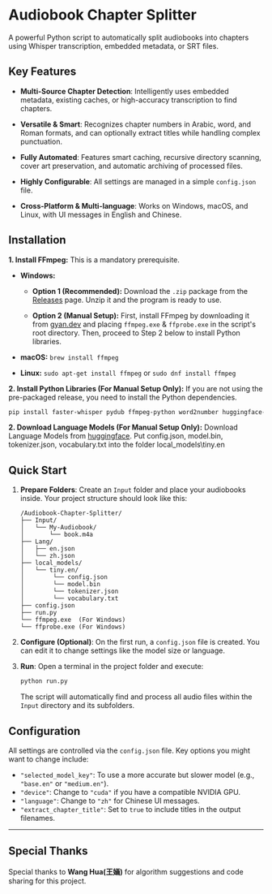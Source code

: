 # Audiobook Chapter Splitter

A powerful Python script to automatically split audiobooks into chapters using Whisper transcription, embedded metadata, or SRT files.

## Key Features

* **Multi-Source Chapter Detection**: Intelligently uses embedded metadata, existing caches, or high-accuracy transcription to find chapters.

* **Versatile & Smart**: Recognizes chapter numbers in Arabic, word, and Roman formats, and can optionally extract titles while handling complex punctuation.

* **Fully Automated**: Features smart caching, recursive directory scanning, cover art preservation, and automatic archiving of processed files.

* **Highly Configurable**: All settings are managed in a simple `config.json` file.

* **Cross-Platform & Multi-language**: Works on Windows, macOS, and Linux, with UI messages in English and Chinese.

## Installation

**1. Install FFmpeg:** This is a mandatory prerequisite.

* **Windows:**

  * **Option 1 (Recommended):** Download the `.zip` package from the [Releases](https://github.com/your-username/your-repository/releases) page. Unzip it and the program is ready to use.

  * **Option 2 (Manual Setup):** First, install FFmpeg by downloading it from [gyan.dev](https://www.gyan.dev/ffmpeg/builds/) and placing `ffmpeg.exe` & `ffprobe.exe` in the script's root directory. Then, proceed to Step 2 below to install Python libraries.

* **macOS:** `brew install ffmpeg`

* **Linux:** `sudo apt-get install ffmpeg` or `sudo dnf install ffmpeg`

**2. Install Python Libraries (For Manual Setup Only):**
If you are not using the pre-packaged release, you need to install the Python dependencies.

```bash
pip install faster-whisper pydub ffmpeg-python word2number huggingface-hub
```

**2. Download Language Models (For Manual Setup Only):**
Download Language Models from [huggingface](https://huggingface.co/Systran/faster-whisper-tiny.en/tree/main). Put config.json, model.bin, tokenizer.json, vocabulary.txt into the folder local_models\tiny.en

## Quick Start

1. **Prepare Folders**: Create an `Input` folder and place your audiobooks inside. Your project structure should look like this:

   ```
   /Audiobook-Chapter-Splitter/
   ├── Input/
   │   └── My-Audiobook/
   │       └── book.m4a
   ├── Lang/
   │   ├── en.json
   │   └── zh.json
   ├── local_models/
   │   └── tiny.en/
   │        └── config.json
   │        └── model.bin
   │        └── tokenizer.json
   │        └── vocabulary.txt
   ├── config.json
   ├── run.py
   └── ffmpeg.exe  (For Windows)
   └── ffprobe.exe (For Windows)
   ```

2. **Configure (Optional)**: On the first run, a `config.json` file is created. You can edit it to change settings like the model size or language.

3. **Run**: Open a terminal in the project folder and execute:
   ```bash
   python run.py
   ```
   The script will automatically find and process all audio files within the `Input` directory and its subfolders.

## Configuration

All settings are controlled via the `config.json` file. Key options you might want to change include:

* `"selected_model_key"`: To use a more accurate but slower model (e.g., `"base.en"` or `"medium.en"`).
* `"device"`: Change to `"cuda"` if you have a compatible NVIDIA GPU.
* `"language"`: Change to `"zh"` for Chinese UI messages.
* `"extract_chapter_title"`: Set to `true` to include titles in the output filenames.

---

## Special Thanks

Special thanks to **Wang Hua(王婳)** for algorithm suggestions and code sharing for this project.
